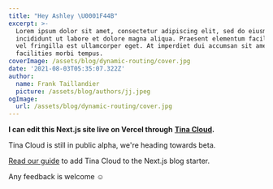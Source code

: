 ```yaml
---
title: "Hey Ashley \U0001F44B"
excerpt: >-
  Lorem ipsum dolor sit amet, consectetur adipiscing elit, sed do eiusmod tempor
  incididunt ut labore et dolore magna aliqua. Praesent elementum facilisis leo
  vel fringilla est ullamcorper eget. At imperdiet dui accumsan sit amet nulla
  facilities morbi tempus.
coverImage: /assets/blog/dynamic-routing/cover.jpg
date: '2021-08-03T05:35:07.322Z'
author:
  name: Frank Taillandier
  picture: /assets/blog/authors/jj.jpeg
ogImage:
  url: /assets/blog/dynamic-routing/cover.jpg
---
```

**I can edit this Next.js site live on Vercel through** [**Tina Cloud**](https://app.tina.io)**.**

Tina Cloud is still in public alpha, we're heading towards beta.

[Read our guide](https://tina.io/guides/tina-cloud/add-tinacms-to-existing-site/overview/) to add Tina Cloud to the Next.js blog starter.

Any feedback is welcome ☺️
